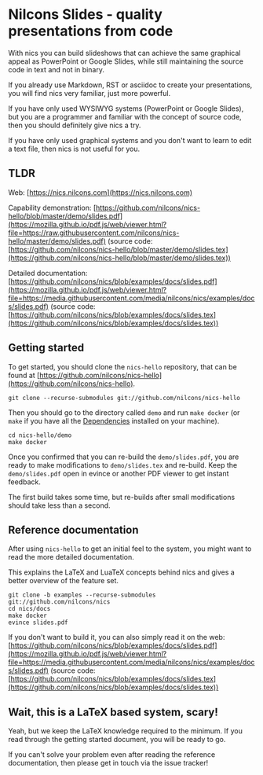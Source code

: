 # Nilcons Slides - quality presentations from code

With nics you can build slideshows that can achieve the same graphical appeal as PowerPoint or Google Slides,
while still maintaining the source code in text and not in binary.

If you already use Markdown, RST or asciidoc to create your presentations,
you will find nics very familiar, just more powerful.

If you have only used WYSIWYG systems (PowerPoint or Google Slides),
but you are a programmer and familiar with the concept of source code,
then you should definitely give nics a try.

If you have only used graphical systems and you don't want to learn to edit a text file,
then nics is not useful for you.

## TLDR

Web: [https://nics.nilcons.com](https://nics.nilcons.com)

Capability demonstration: [https://github.com/nilcons/nics-hello/blob/master/demo/slides.pdf](https://mozilla.github.io/pdf.js/web/viewer.html?file=https://raw.githubusercontent.com/nilcons/nics-hello/master/demo/slides.pdf)
(source code: [https://github.com/nilcons/nics-hello/blob/master/demo/slides.tex](https://github.com/nilcons/nics-hello/blob/master/demo/slides.tex))

Detailed documentation: [https://github.com/nilcons/nics/blob/examples/docs/slides.pdf](https://mozilla.github.io/pdf.js/web/viewer.html?file=https://media.githubusercontent.com/media/nilcons/nics/examples/docs/slides.pdf)
(source code: [https://github.com/nilcons/nics/blob/examples/docs/slides.tex](https://github.com/nilcons/nics/blob/examples/docs/slides.tex))

## Getting started

To get started, you should clone the `nics-hello` repository, that can be found at
[https://github.com/nilcons/nics-hello](https://github.com/nilcons/nics-hello).

    git clone --recurse-submodules git://github.com/nilcons/nics-hello

Then you should go to the directory called `demo` and run `make docker` (or
`make` if you have all the [Dependencies](https://github.com/nilcons/nics/blob/docker/Dockerfile) installed on your machine).

    cd nics-hello/demo
    make docker

Once you confirmed that you can re-build the `demo/slides.pdf`,
you are ready to make modifications to `demo/slides.tex` and re-build.
Keep the `demo/slides.pdf` open in evince or another PDF viewer to get instant feedback.

The first build takes some time, but re-builds after small modifications should take less than a second.

## Reference documentation

After using `nics-hello` to get an initial feel to the system, you might want to read the more detailed documentation.

This explains the LaTeX and LuaTeX concepts behind nics and gives a better overview of the feature set.

    git clone -b examples --recurse-submodules git://github.com/nilcons/nics
    cd nics/docs
    make docker
    evince slides.pdf

If you don't want to build it, you can also simply read it on the web:
[https://github.com/nilcons/nics/blob/examples/docs/slides.pdf](https://mozilla.github.io/pdf.js/web/viewer.html?file=https://media.githubusercontent.com/media/nilcons/nics/examples/docs/slides.pdf)
(source code: [https://github.com/nilcons/nics/blob/examples/docs/slides.tex](https://github.com/nilcons/nics/blob/examples/docs/slides.tex))

## Wait, this is a LaTeX based system, scary!

Yeah, but we keep the LaTeX knowledge required to the minimum.
If you read through the getting started document, you will be ready to go.

If you can't solve your problem even after reading the reference documentation, then please get in touch via the issue tracker!
